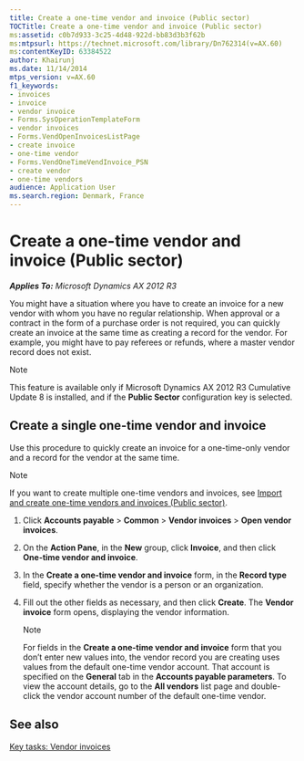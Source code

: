 ```yaml
---
title: Create a one-time vendor and invoice (Public sector)
TOCTitle: Create a one-time vendor and invoice (Public sector)
ms:assetid: c0b7d933-3c25-4d48-922d-bb83d3b3f62b
ms:mtpsurl: https://technet.microsoft.com/library/Dn762314(v=AX.60)
ms:contentKeyID: 63384522
author: Khairunj
ms.date: 11/14/2014
mtps_version: v=AX.60
f1_keywords:
- invoices
- invoice
- vendor invoice
- Forms.SysOperationTemplateForm
- vendor invoices
- Forms.VendOpenInvoicesListPage
- create invoice
- one-time vendor
- Forms.VendOneTimeVendInvoice_PSN
- create vendor
- one-time vendors
audience: Application User
ms.search.region: Denmark, France
---
```


# Create a one-time vendor and invoice (Public sector) 


_**Applies To:** Microsoft Dynamics AX 2012 R3_

You might have a situation where you have to create an invoice for a new vendor with whom you have no regular relationship. When approval or a contract in the form of a purchase order is not required, you can quickly create an invoice at the same time as creating a record for the vendor. For example, you might have to pay referees or refunds, where a master vendor record does not exist.


> [!NOTE]
> <P>This feature is available only if Microsoft Dynamics AX 2012 R3 Cumulative Update 8 is installed, and if the <STRONG>Public Sector</STRONG> configuration key is selected.</P>



## Create a single one-time vendor and invoice

Use this procedure to quickly create an invoice for a one-time-only vendor and a record for the vendor at the same time.


> [!NOTE]
> <P>If you want to create multiple one-time vendors and invoices, see <A href="import-and-create-one-time-vendors-and-invoices-public-sector.md">Import and create one-time vendors and invoices (Public sector)</A>.</P>



1.  Click **Accounts payable** \> **Common** \> **Vendor invoices** \> **Open vendor invoices**.

2.  On the **Action Pane**, in the **New** group, click **Invoice**, and then click **One-time vendor and invoice**.

3.  In the **Create a one-time vendor and invoice** form, in the **Record type** field, specify whether the vendor is a person or an organization.

4.  Fill out the other fields as necessary, and then click **Create**. The **Vendor invoice** form opens, displaying the vendor information.
    

    > [!NOTE]
    > <P>For fields in the <STRONG>Create a one-time vendor and invoice</STRONG> form that you don’t enter new values into, the vendor record you are creating uses values from the default one-time vendor account. That account is specified on the <STRONG>General</STRONG> tab in the <STRONG>Accounts payable parameters</STRONG>. To view the account details, go to the <STRONG>All vendors</STRONG> list page and double-click the vendor account number of the default one-time vendor.</P>



## See also

[Key tasks: Vendor invoices](key-tasks-vendor-invoices.md)

  


